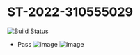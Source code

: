 # ST-2022-310555029

[![Build Status](https://app.travis-ci.com/pingggg0629/ST-2022-310555029.svg?branch=master)](https://app.travis-ci.com/pingggg0629/ST-2022-310555029)

* Pass
![image](https://user-images.githubusercontent.com/92243038/158055847-d42b0f52-5f53-4956-842b-75a8371c2b16.png)
![image](https://user-images.githubusercontent.com/92243038/158055854-4b02626f-9d6c-4597-b232-8e0ce4e9079f.png)
